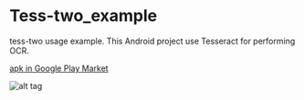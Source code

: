 # Tess-two_example
tess-two usage example. This Android project use Tesseract for performing OCR. 

[apk in Google Play Market](https://play.google.com/store/apps/details?id=com.ashomok.tesseractsample)

![alt tag](http://s32.postimg.org/dzcyc1fet/image.png)
